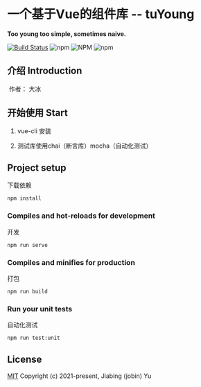 
# 一个基于Vue的组件库 -- tuYoung 

**Too young too simple, sometimes naive.**

[![Build Status](https://www.travis-ci.com/jobinben/tuYoung-ui.svg?branch=main)](https://www.travis-ci.com/jobinben/tuYoung-ui) ![npm](https://img.shields.io/npm/v/tuyoung?color=1&logo=tuyoung) ![NPM](https://img.shields.io/npm/l/tuyoung) ![npm](https://img.shields.io/npm/dm/tuyoung)



## 介绍 Introduction
​	作者： 大冰


## 开始使用 Start
1. vue-cli 安装

2. 测试库使用chai（断言库）mocha（自动化测试）

## Project setup
下载依赖
```
npm install
```

### Compiles and hot-reloads for development
开发
```
npm run serve
```

### Compiles and minifies for production
打包
```
npm run build
```

### Run your unit tests
自动化测试
```
npm run test:unit
```

## License
[MIT](https://opensource.org/licenses/MIT)
Copyright (c) 2021-present, Jiabing (jobin) Yu


